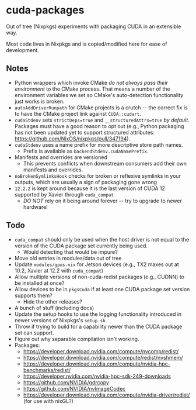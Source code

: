 # cuda-packages

Out of tree (Nixpkgs) experiments with packaging CUDA in an extensible way.

Most code lives in Nixpkgs and is copied/modified here for ease of development.

## Notes

- Python wrappers which invoke CMake _do not always pass their environment_ to the CMake process. That means a number of the environment variables we set so CMake's auto-detection functionality just works is broken.
- `autoAddDriverRunpath` for CMake projects is a crutch -- the correct fix is to have the CMake project link against `CUDA::cudart`.
- `cudaStdenv` sets `strictDeps=true` and `__structuredAttrs=true` _by default_. Packages must have a good reason to opt out (e.g., Python packaging has not been updated yet to support structured attributes: <https://github.com/NixOS/nixpkgs/pull/347194>).
- `cudaStdenv` uses a name prefix for more descriptive store path names.
  - Prefix is available as `backendStdenv.cudaNamePrefix`.
- Manifests and overrides are versioned
  - This prevents conflicts when downstream consumers add their own manifests and overrides.
- `noBrokenSymlinksHook` checks for broken or reflexive symlinks in your outputs, which are usually a sign of packaging gone wrong
- `12.2.2` is kept around because it is the last version of CUDA 12 supported by Xavier through `cuda_compat`
  - _DO NOT_ rely on it being around forever -- try to upgrade to newer hardware!

## Todo

- `cuda_compat` should only be used when the host driver is not equal to the version of the CUDA package set currently being used.
  - Would detecting that would be impure?
- Move old entries in modules/data out of tree
- Update `modules/gpus.nix` for Jetson devices (e.g., TX2 maxes out at 10.2, Xavier at 12.2 with `cuda_compat`)
- Allow multiple versions of non-cuda-redist packages (e.g., CUDNN) to be installed at once?
- Allow devices to be in `pkgsCuda` if at least one CUDA package set version supports them?
  - Hide the other releases?
- A bunch of stuff (including docs)
- Update the setup hooks to use the logging functionality introduced in newer versions of Nixpkgs's `setup.sh`.
- Throw if trying to build for a capability newer than the CUDA package set can support.
- Figure out why separable compilation isn't working.
- Packages:
  - https://developer.download.nvidia.com/compute/nvcomp/redist/
  - https://developer.download.nvidia.com/compute/redist/nvshmem/
  - https://developer.download.nvidia.com/compute/nvidia-hpc-benchmarks/redist/
  - https://developer.nvidia.com/nvidia-hpc-sdk-249-downloads
  - https://github.com/NVIDIA/gdrcopy
  - https://github.com/NVIDIA/nvImageCodec
  - https://developer.download.nvidia.com/compute/nvidia-driver/redist/ (for use with nixGL?)
